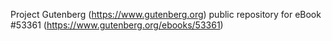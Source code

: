 Project Gutenberg (https://www.gutenberg.org) public repository for
eBook #53361 (https://www.gutenberg.org/ebooks/53361)
